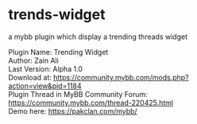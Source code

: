 # trends-widget
a mybb plugin which display a trending threads widget 

Plugin Name: Trending Widget  
Author: Zain Ali  
Last Version: Alpha 1.0  
Download at: https://community.mybb.com/mods.php?action=view&pid=1184  
Plugin Thread in  MyBB Community Forum: https://community.mybb.com/thread-220425.html  
Demo here: https://pakclan.com/mybb/
